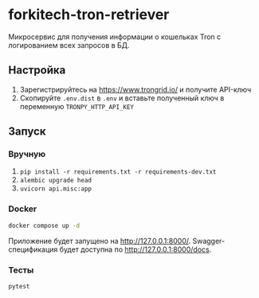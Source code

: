 # forkitech-tron-retriever

Микросервис для получения информации о кошельках Tron с логированием всех запросов в БД.

## Настройка

1. Зарегистрируйтесь на https://www.trongrid.io/ и получите API-ключ
2. Скопируйте `.env.dist` в `.env` и вставьте полученный ключ в переменную `TRONPY_HTTP_API_KEY`

## Запуск

### Вручную

1. `pip install -r requirements.txt -r requirements-dev.txt`
2. `alembic upgrade head`
3. `uvicorn api.misc:app`

### Docker

```bash
docker compose up -d
```

Приложение будет запущено на http://127.0.0.1:8000/. Swagger-спецификация будет доступна по http://127.0.0.1:8000/docs.

### Тесты

```bash
pytest
```
